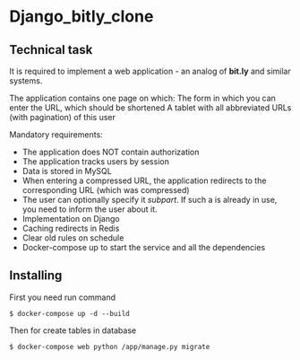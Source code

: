 # Django_bitly_clone

## Technical task
It is required to implement a web application - an analog of __bit.ly__ and similar systems.

The application contains one page on which:
The form in which you can enter the URL, which should be shortened
A tablet with all abbreviated URLs (with pagination) of this user

Mandatory requirements:
+ The application does NOT contain authorization
+ The application tracks users by session
+ Data is stored in MySQL
+ When entering a compressed URL, the application redirects to the corresponding URL (which was compressed)
+ The user can optionally specify it _subpart_. If such a <subpart> is already in use, you need to inform the user about it.
+ Implementation on Django
+ Caching redirects in Redis
+ Clear old rules on schedule
+ Docker-compose up to start the service and all the dependencies

## Installing

First you need run command
```
$ docker-compose up -d --build
```

Then for create tables in database

```
$ docker-compose web python /app/manage.py migrate
```
